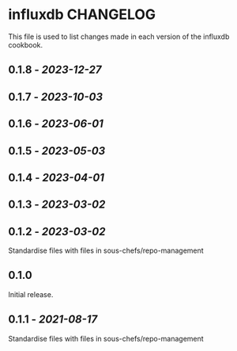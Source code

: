 # influxdb CHANGELOG

This file is used to list changes made in each version of the influxdb cookbook.

## 0.1.8 - *2023-12-27*

## 0.1.7 - *2023-10-03*

## 0.1.6 - *2023-06-01*

## 0.1.5 - *2023-05-03*

## 0.1.4 - *2023-04-01*

## 0.1.3 - *2023-03-02*

## 0.1.2 - *2023-03-02*

Standardise files with files in sous-chefs/repo-management

## 0.1.0

Initial release.

## 0.1.1 - *2021-08-17*

Standardise files with files in sous-chefs/repo-management
